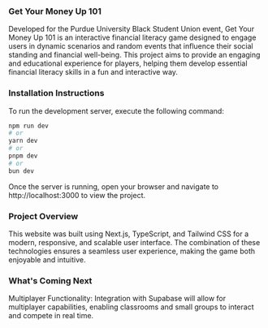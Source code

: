 ### Get Your Money Up 101
Developed for the Purdue University Black Student Union event, Get Your Money Up 101 is an interactive financial literacy game designed to engage users in dynamic scenarios and random events that influence their social standing and financial well-being. This project aims to provide an engaging and educational experience for players, helping them develop essential financial literacy skills in a fun and interactive way.

### Installation Instructions
To run the development server, execute the following command:

```bash
npm run dev
# or
yarn dev
# or
pnpm dev
# or
bun dev
```

Once the server is running, open your browser and navigate to http://localhost:3000 to view the project.

### Project Overview
This website was built using Next.js, TypeScript, and Tailwind CSS for a modern, responsive, and scalable user interface. The combination of these technologies ensures a seamless user experience, making the game both enjoyable and intuitive.

### What's Coming Next
Multiplayer Functionality: Integration with Supabase will allow for multiplayer capabilities, enabling classrooms and small groups to interact and compete in real time.
